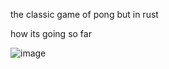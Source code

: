 the classic game of pong but in rust






how its going so far

![image](https://github.com/grandmasponge/pong/assets/73469941/c9862f9b-8242-4b96-9fb3-4f6c8d30de71)





